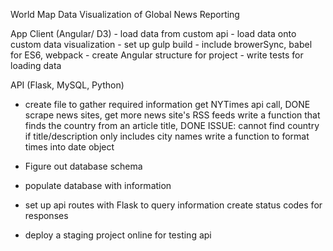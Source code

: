 World Map Data Visualization of Global News Reporting

App
  Client (Angular/ D3)
    - load data from custom api
    - load data onto custom data visualization
    - set up gulp build
      - include browerSync, babel for ES6, webpack
    - create Angular structure for project
    - write tests for loading data


API (Flask, MySQL, Python)
  - create file to gather required information
      get NYTimes api call, DONE
      scrape news sites, get more news site's RSS feeds
        write a function that finds the country from an article title, DONE
            ISSUE: cannot find country if title/description only includes city names
      write a function to format times into date object

  - Figure out database schema
  - populate database with information
  - set up api routes with Flask to query information
      create status codes for responses
  - deploy a staging project online for testing api
